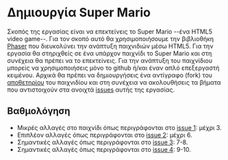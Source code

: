 # Δημιουργία Super Mario

Σκοπός της εργασίας είναι να επεκτείνεις το Super Mario --ένα HTML5 video game--. Για τον σκοπό αυτό θα χρησιμοποιήσουμε την βιβλιοθήκη [Phaser](http://phaser.io/) που διευκολύνει την ανάπτυξη παιχνιδιών μέσω HTML5. Για την εργασία θα στηριχθείς σε ένα υπάρχον παιχνίδι το Super Mario και στη συνέχεια θα πρέπει να το επεκτείνεις. Για την ανάπτυξη του παιχνίδιου μπορείς να χρησιμοποιήσεις μόνο το github ή/και έναν απλό επεξεργαστή κειμένου. Αρχικά θα πρέπει να δημιουργήσεις ένα αντίγραφο (fork) του [αποθετηρίου](https://github.com/ioniodi/Super-Mario) του παιχνιδίου και στη συνέχεια να ακολουθήσεις τα βήματα που αντιστοιχούν στα ανοιχτά [issues](https://github.com/ioniodi/Super-Mario/issues) αυτής της εργασίας.

## Βαθμολόγηση
- Μικρές αλλαγές στο παιχνίδι όπως περιγράφονται στο [issue 1](https://github.com/ioniodi/Super-Mario/issues/1): μέχρι 3. 
- Επιπλέον αλλαγές όπως περιγράφονται στο [issue 2](https://github.com/ioniodi/Super-Mario/issues/2): μέχρι 6.
- Σημαντικές αλλαγές όπως περιγράφονται στο [issue 3](https://github.com/ioniodi/Super-Mario/issues/3): 7-8.
- Σημαντικές αλλαγές όπως περιγράφονται στο [issue 4](https://github.com/ioniodi/Super-Mario/issues/4): 9-10.
